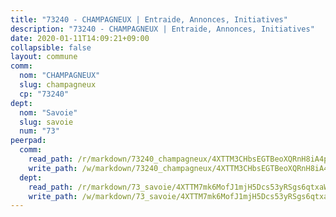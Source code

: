 ```yaml
---
title: "73240 - CHAMPAGNEUX | Entraide, Annonces, Initiatives"
description: "73240 - CHAMPAGNEUX | Entraide, Annonces, Initiatives"
date: 2020-01-11T14:09:21+09:00
collapsible: false
layout: commune
comm:
  nom: "CHAMPAGNEUX"
  slug: champagneux
  cp: "73240"
dept:
  nom: "Savoie"
  slug: savoie
  num: "73"
peerpad:
  comm:
    read_path: /r/markdown/73240_champagneux/4XTTM3CHbsEGTBeoXQRnH8iA4pJ44aFTrrUYZriQdujZkEPeZ
    write_path: /w/markdown/73240_champagneux/4XTTM3CHbsEGTBeoXQRnH8iA4pJ44aFTrrUYZriQdujZkEPeZ-K3TgUjWnjJRvSGuGYzocRsrRF4kZG7816ygmCY3sM1t4t36fwWaAVFUiDGv4wNwSAmU9VUVYEQX36BUYeNgdv14N8Ac8VoBcMY6y9EK65daPdzMFzj44q35YuNxssk3GfAjRqt1f
  dept:
    read_path: /r/markdown/73_savoie/4XTTM7mk6MofJ1mjH5Dcs53yRSgs6qtxaWYjKD54ttqHGEMur
    write_path: /w/markdown/73_savoie/4XTTM7mk6MofJ1mjH5Dcs53yRSgs6qtxaWYjKD54ttqHGEMur-K3TgTorsK1WLw8S2EgnkoX8tJEgZgam6ANhvqrVqNfiz9fX8kbMKu5AF1rqzXyxMRZgoVPrb5EERe3PeBhqF1SBfP5G1PJnvsDUF2LQSxevobpkDM4djQDebTYoo6Yx53thenJpY
---
```



